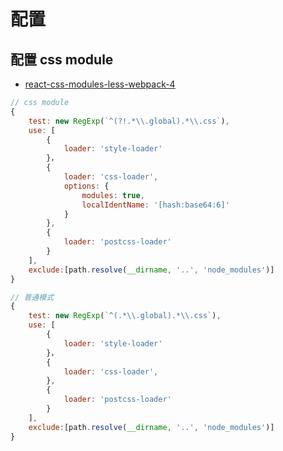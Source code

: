 # 配置

## 配置 css module

- [react-css-modules-less-webpack-4](https://medium.com/@joseph0crick/react-css-modules-less-webpack-4-a50d902d0a3)

```js
// css module
{
    test: new RegExp(`^(?!.*\\.global).*\\.css`),
    use: [
        {
            loader: 'style-loader'
        }，
        {
            loader: 'css-loader',
            options: {
                modules: true,
                localIdentName: '[hash:base64:6]'
            }
        },
        {
            loader: 'postcss-loader'
        }
    ],
    exclude:[path.resolve(__dirname, '..', 'node_modules')]
}

// 普通模式
{
    test: new RegExp(`^(.*\\.global).*\\.css`),
    use: [
        {
            loader: 'style-loader'
        }，
        {
            loader: 'css-loader',
        },
        {
            loader: 'postcss-loader'
        }
    ],
    exclude:[path.resolve(__dirname, '..', 'node_modules')]
}
```
